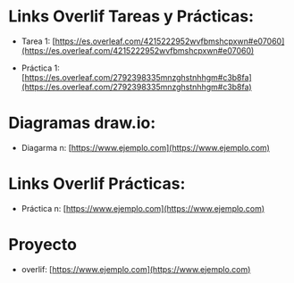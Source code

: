 # Links Overlif Tareas y Prácticas:

* Tarea 1: [https://es.overleaf.com/4215222952wvfbmshcpxwn#e07060](https://es.overleaf.com/4215222952wvfbmshcpxwn#e07060)

* Práctica 1: [https://es.overleaf.com/2792398335mnzghstnhhgm#c3b8fa](https://es.overleaf.com/2792398335mnzghstnhhgm#c3b8fa)

# Diagramas draw.io: 

* Diagarma n: [https://www.ejemplo.com](https://www.ejemplo.com)

# Links Overlif Prácticas:

* Práctica n: [https://www.ejemplo.com](https://www.ejemplo.com)

 # Proyecto 

* overlif: [https://www.ejemplo.com](https://www.ejemplo.com)
